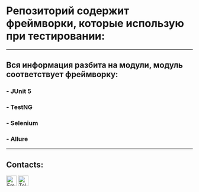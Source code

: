 # Репозиторий содержит фреймворки, которые использую при тестировании:

---

## Вся информация разбита на модули, модуль соответствует фреймворку:

### - **JUnit 5** 
### - **TestNG** 
### - **Selenium**
### - **Allure**

---
## Contacts:
<a href="mailto:Andrey.Vorobev.AQA@gmail.com" title="Email"><img alt="Email" src="https://img.shields.io/badge/Gmail-D14836?style=for-the-badge&logo=gmail&logoColor=white" height="28" align="center"/></a>
<a href="https://t.me/andreyjqa" title="Email"><img alt="Telegram" src="https://img.shields.io/badge/Telegram-blue?style=for-the-badge&logo=telegram&logoColor=white" height="28" align="center"/></a>